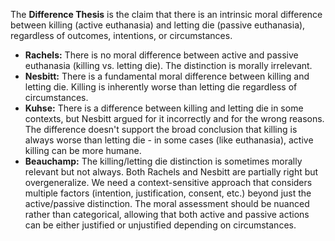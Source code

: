 The **Difference Thesis** is the claim that there is an intrinsic moral difference between killing (active euthanasia) and letting die (passive euthanasia), regardless of outcomes, intentions, or circumstances.

- **Rachels:** There is no moral difference between active and passive euthanasia (killing vs. letting die). The distinction is morally irrelevant.
- **Nesbitt:** There is a fundamental moral difference between killing and letting die. Killing is inherently worse than letting die regardless of circumstances.
- **Kuhse:** There is a difference between killing and letting die in some contexts, but Nesbitt argued for it incorrectly and for the wrong reasons. The difference doesn't support the broad conclusion that killing is always worse than letting die - in some cases (like euthanasia), active killing can be more humane.
- **Beauchamp:** The killing/letting die distinction is sometimes morally relevant but not always. Both Rachels and Nesbitt are partially right but overgeneralize. We need a context-sensitive approach that considers multiple factors (intention, justification, consent, etc.) beyond just the active/passive distinction. The moral assessment should be nuanced rather than categorical, allowing that both active and passive actions can be either justified or unjustified depending on circumstances.